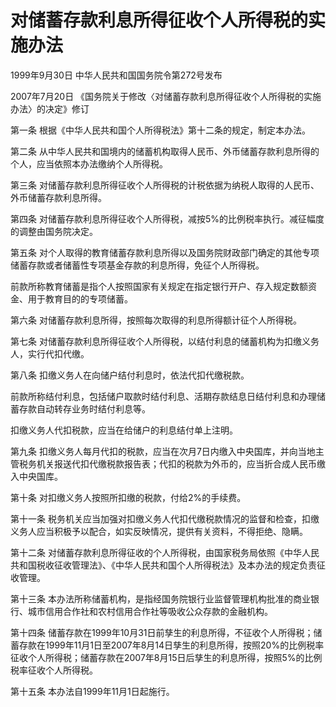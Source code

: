 # 对储蓄存款利息所得征收个人所得税的实施办法

1999年9月30日 中华人民共和国国务院令第272号发布

2007年7月20日 《国务院关于修改〈对储蓄存款利息所得征收个人所得税的实施办法〉的决定》修订

<!-- INFO END -->

第一条 根据《中华人民共和国个人所得税法》第十二条的规定，制定本办法。

第二条 从中华人民共和国境内的储蓄机构取得人民币、外币储蓄存款利息所得的个人，应当依照本办法缴纳个人所得税。

第三条 对储蓄存款利息所得征收个人所得税的计税依据为纳税人取得的人民币、外币储蓄存款利息所得。

第四条 对储蓄存款利息所得征收个人所得税，减按5%的比例税率执行。减征幅度的调整由国务院决定。

第五条 对个人取得的教育储蓄存款利息所得以及国务院财政部门确定的其他专项储蓄存款或者储蓄性专项基金存款的利息所得，免征个人所得税。

前款所称教育储蓄是指个人按照国家有关规定在指定银行开户、存入规定数额资金、用于教育目的的专项储蓄。

第六条 对储蓄存款利息所得，按照每次取得的利息所得额计征个人所得税。

第七条 对储蓄存款利息所得征收个人所得税，以结付利息的储蓄机构为扣缴义务人，实行代扣代缴。

第八条 扣缴义务人在向储户结付利息时，依法代扣代缴税款。

前款所称结付利息，包括储户取款时结付利息、活期存款结息日结付利息和办理储蓄存款自动转存业务时结付利息等。

扣缴义务人代扣税款，应当在给储户的利息结付单上注明。

第九条 扣缴义务人每月代扣的税款，应当在次月7日内缴入中央国库，并向当地主管税务机关报送代扣代缴税款报告表；代扣的税款为外币的，应当折合成人民币缴入中央国库。

第十条 对扣缴义务人按照所扣缴的税款，付给2%的手续费。

第十一条 税务机关应当加强对扣缴义务人代扣代缴税款情况的监督和检查，扣缴义务人应当积极予以配合，如实反映情况，提供有关资料，不得拒绝、隐瞒。

第十二条 对储蓄存款利息所得征收的个人所得税，由国家税务局依照《中华人民共和国税收征收管理法》、《中华人民共和国个人所得税法》及本办法的规定负责征收管理。

第十三条 本办法所称储蓄机构，是指经国务院银行业监督管理机构批准的商业银行、城市信用合作社和农村信用合作社等吸收公众存款的金融机构。

第十四条 储蓄存款在1999年10月31日前孳生的利息所得，不征收个人所得税；储蓄存款在1999年11月1日至2007年8月14日孳生的利息所得，按照20%的比例税率征收个人所得税；储蓄存款在2007年8月15日后孳生的利息所得，按照5%的比例税率征收个人所得税。

第十五条 本办法自1999年11月1日起施行。